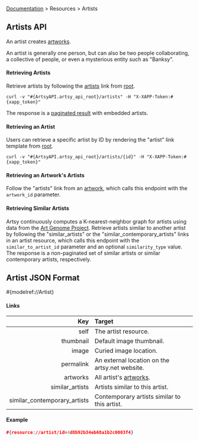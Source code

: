 [Documentation](/docs) &gt; Resources &gt; Artists

## Artists API

An artist creates [artworks](/docs/artworks).

An artist is generally one person, but can also be two people collaborating, a collective of people, or even a mysterious entity such as "Banksy".

#### Retrieving Artists

Retrieve artists by following the [artists](#{ArtsyAPI.artsy_api_root}/artists) link from [root](#{ArtsyAPI.artsy_api_root}).

```
curl -v "#{ArtsyAPI.artsy_api_root}/artists" -H "X-XAPP-Token:#{xapp_token}"
```

The response is a [paginated result](/docs/pagination) with embedded artists.

#### Retrieving an Artist

Users can retrieve a specific artist by ID by rendering the "artist" link template from [root](#{ArtsyAPI.artsy_api_root}).

```
curl -v "#{ArtsyAPI.artsy_api_root}/artists/{id}" -H "X-XAPP-Token:#{xapp_token}"
```

#### Retrieving an Artwork's Artists

Follow the "artists" link from an [artwork](/docs/artworks), which calls this endpoint with the `artwork_id` parameter.

#### Retrieving Similar Artists

Artsy continuously computes a K-nearest-neighbor graph for artists using data from the [Art Genome Project](https://artsy.net/about/the-art-genome-project). Retrieve artists similar to another artist by following the "similar\_artists" or the "similar\_contemporary\_artists" links in an artist resource, which calls this endpoint with the `similar_to_artist_id` parameter and an optional `similarity_type` value. The response is a non-paginated set of similar artists or similar contemporary artists, respectively.

## Artist JSON Format

#{modelref://Artist}

#### Links

Key                              | Target                                          |
--------------------------------:|:------------------------------------------------|
self                             | The artist resource.                            |
thumbnail                        | Default image thumbnail.                        |
image                            | Curied image location.                          |
permalink                        | An external location on the artsy.net website.  |
artworks                         | All artist's [artworks](/docs/artworks).        |
similar\_artists                 | Artists similar to this artist.                 |
similar\_contemporary\_artists   | Contemporary artists similar to this artist.    |

#### Example

``` json
#{resource://artist/id=4d8b92b34eb68a1b2c0003f4}
```
